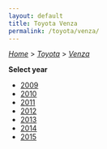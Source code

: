 ```yaml
---
layout: default
title: Toyota Venza
permalink: /toyota/venza/
---
```

[*Home*](/) > [*Toyota*](/toyota/) > [*Venza*](/toyota/venza/)

**Select year**

- [2009](/toyota/venza/2009/)
- [2010](/toyota/venza/2010/)
- [2011](/toyota/venza/2011/)
- [2012](/toyota/venza/2012/)
- [2013](/toyota/venza/2013/)
- [2014](/toyota/venza/2014/)
- [2015](/toyota/venza/2015/)